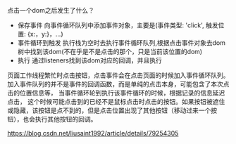点击一个dom之后发生了什么？
- 保存事件
向事件循环队列中添加事件对象，主要是(事件类型: 'click', 触发位置: {x:，y:}，...)
- 事件循环到触发
执行栈为空时去执行事件循环队列,根据点击事件对象去dom树中找到该dom(不在乎是不是点击的那个，只是当前该位置的dom)
- 执行
通过listeners找到该dom对应的回调，并且执行


页面工作线程繁忙时点击按钮，点击事件会在点击页面的时候加入事件循环队列。
加入事件队列的并不是事件的回调函数，而是单纯的点击本身，可能包含了本次点击的位置信息等，
当事件循环轮到执行该事件循环的时候，根据记录的信息延迟点击，
这个时候可能点击到的已经不是鼠标点击时点击的按钮。如果按钮被遮住或隐藏，该按钮是点不到的，但是点击位置出现了其他按钮（移动过来一个按钮），也会执行其他按钮的回调。

https://blog.csdn.net/liusaint1992/article/details/79254305

